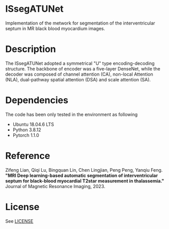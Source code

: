 # ISsegATUNet
Implementation of the metwork for segmentation of the interventricular septum in MR black blood myocardium images.

# Description
The ISsegATUNet adopted a symmetrical "U" type encoding-decoding structure. The backbone of encoder was a five-layer DenseNet, while the decoder was composed of channel attention (CA), non-local Attention (NLA), dual-pathway spatial attention (DSA) and scale attention (SA).

# Dependencies
The code has been only tested in the environment as following
- Ubuntu 18.04.6 LTS
- Python 3.8.12
- Pytorch 1.1.0


# Reference
Zifeng Lian, Qiqi Lu, Bingquan Lin, Chen Lingjian, Peng Peng, Yanqiu Feng.
**"MRI Deep learning-based automatic segmentation of interventricular septum for black-blood myocardial T2star measurement in thalassemia."**
Journal of Magnetic Resonance Imaging, 2023.

# License
See [LICENSE](LICENSE)
